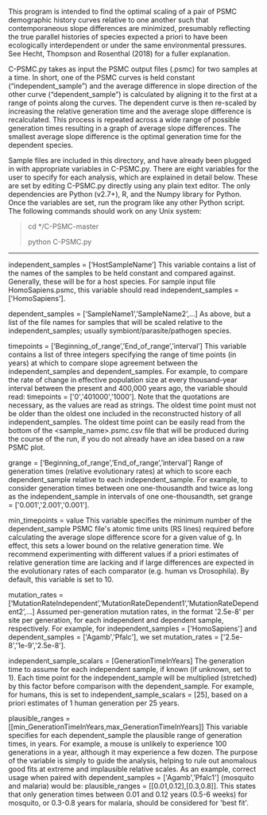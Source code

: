 This program is intended to find the optimal scaling of a pair of PSMC demographic history curves relative to one another such that contemporaneous slope differences are minimized, presumably reflecting the true parallel histories of species expected a priori to have been ecologically interdependent or under the same environmental pressures. See Hecht, Thompson and Rosenthal (2018) for a fuller explanation.

C-PSMC.py takes as input the PSMC output files (.psmc) for two samples at a time. In short, one of the PSMC curves is held constant (“independent_sample”) and the average difference in slope direction of the other curve (“dependent_sample”) is calculated by aligning it to the first at a range of points along the curves. The dependent curve is then re-scaled by increasing the relative generation time and the average slope difference is recalculated. This process is repeated across a wide range of possible generation times resulting in a graph of average slope differences. The smallest average slope difference is the optimal generation time for the dependent species.

Sample files are included in this directory, and have already been plugged in with appropriate variables in C-PSMC.py. There are eight variables for the user to specify for each analysis, which are explained in detail below. These are set by editing C-PSMC.py directly using any plain text editor. The only dependencies are Python (v2.7+), R, and the Numpy library for Python. Once the variables are set, run the program like any other Python script. The following commands should work on any Unix system:

> cd */C-PSMC-master
>
> python C-PSMC.py

______________________________________


independent_samples = [‘HostSampleName’]
This variable contains a list of the names of the samples to be held constant and compared against. Generally, these will be for a host species. For sample input file HomoSapiens.psmc, this variable should read independent_samples = ['HomoSapiens'].


dependent_samples = [‘SampleName1’,’SampleName2’,…]
As above, but a list of the file names for samples that will be scaled relative to the independent_samples; usually symbiont/parasite/pathogen species.


timepoints = [‘Beginning_of_range’,’End_of_range’,’interval’]
This variable contains a list of three integers specifying the range of time points (in years) at which to compare slope agreement between the independent_samples and dependent_samples. For example, to compare the rate of change in effective population size at every thousand-year interval between the present and 400,000 years ago, the variable should read: timepoints = ['0','401000','1000']. Note that the quotations are necessary, as the values are read as strings. The oldest time point must not be older than the oldest one included in the reconstructed history of all independent_samples. The oldest time point can be easily read from the bottom of the <sample_name>.psmc.csv file that will be produced during the course of the run, if you do not already have an idea based on a raw PSMC plot. 


grange = [‘Beginning_of_range’,’End_of_range’,’interval’]
Range of generation times (relative evolutionary rates) at which to score each dependent_sample relative to each independent_sample. For example, to consider generation times between one one-thousandth and twice as long as the independent_sample in intervals of one one-thousandth, set grange = ['0.001','2.001','0.001'].


min_timepoints = value
This variable specifies the minimum number of the dependent_sample PSMC file's atomic time units (RS lines) required before calculating the average slope difference score for a given value of g. In effect, this sets a lower bound on the relative generation time. We recommend experimenting with different values if a priori estimates of relative generation time are lacking and if large differences are expected in the evolutionary rates of each comparator (e.g. human vs Drosophila). By default, this variable is set to 10.


mutation_rates = [‘MutationRateIndependent’,’MutationRateDependent1’,’MutationRateDependent2’,…]
Assumed per-generation mutation rates, in the format '2.5e-8' per site per generation, for each independent and dependent sample, respectively. For example, for independent_samples = ['HomoSapiens'] and dependent_samples = ['Agamb','Pfalc'], we set mutation_rates = ['2.5e-8','1e-9','2.5e-8']. 


independent_sample_scalars = [GenerationTimeInYears]
The generation time to assume for each independent sample, if known (if unknown, set to 1). Each time point for the independent_sample will be multiplied (stretched) by this factor before comparison with the dependent_sample. For example, for humans, this is set to independent_sample_scalars = [25], based on a priori estimates of 1 human generation per 25 years.


plausible_ranges = [[min_GenerationTimeInYears,max_GenerationTimeInYears]]
This variable specifies for each dependent_sample the plausible range of generation times, in years. For example, a mouse is unlikely to experience 100 generations in a year, although it may experience a few dozen. The purpose of the variable is simply to guide the analysis, helping to rule out anomalous good fits at extreme and implausible relative scales. As an example, correct usage when paired with dependent_samples = ['Agamb','Pfalc1'] (mosquito and malaria) would be: plausible_ranges = [[0.01,0.12],[0.3,0.8]]. This states that only generation times between 0.01 and 0.12 years (0.5-6 weeks) for mosquito, or 0.3-0.8 years for malaria, should be considered for 'best fit'.













